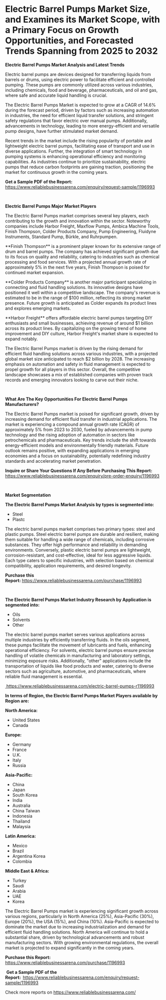 <p><h1>Electric Barrel Pumps Market Size, and Examines its Market Scope, with a Primary Focus on Growth Opportunities, and Forecasted Trends Spanning from 2025 to 2032</h1></p><p><strong>Electric Barrel Pumps Market Analysis and Latest Trends</strong></p>
<p><p>Electric barrel pumps are devices designed for transferring liquids from barrels or drums, using electric power to facilitate efficient and controlled pumping. These pumps are commonly utilized across various industries, including chemicals, food and beverage, pharmaceuticals, and oil and gas, where safe and accurate liquid handling is crucial. </p><p>The Electric Barrel Pumps Market is expected to grow at a CAGR of 14.6% during the forecast period, driven by factors such as increasing automation in industries, the need for efficient liquid transfer solutions, and stringent safety regulations that favor electric over manual pumps. Additionally, advancements in technology, leading to more energy-efficient and versatile pump designs, have further stimulated market demand.</p><p>Recent trends in the market include the rising popularity of portable and lightweight electric barrel pumps, facilitating ease of transport and use in diverse applications. Further, the integration of smart technology in pumping systems is enhancing operational efficiency and monitoring capabilities. As industries continue to prioritize sustainability, electric pumps that reduce carbon footprints are gaining traction, positioning the market for continuous growth in the coming years.</p></p>
<p><strong>Get a Sample PDF of the Report:&nbsp;</strong> <a href="https://www.reliablebusinessarena.com/enquiry/request-sample/1196993?utm_campaign=2647&utm_medium=2&utm_source=Github&utm_content=ia&utm_term=10042025&utm_id=electric-barrel-pumps">https://www.reliablebusinessarena.com/enquiry/request-sample/1196993</a></p>
<p>&nbsp;</p>
<p><strong>Electric Barrel Pumps Major Market Players</strong></p>
<p><p>The Electric Barrel Pumps market comprises several key players, each contributing to the growth and innovation within the sector. Noteworthy companies include Harbor Freight, Maxflow Pumps, Ambica Machine Tools, Finish Thompson, Colder Products Company, Pump Engineering, Fluidyne Instruments, Standard Pump, Bürkle, and Ruhrpumpen.</p><p>**Finish Thompson** is a prominent player known for its extensive range of drum and barrel pumps. The company has achieved significant growth due to its focus on quality and reliability, catering to industries such as chemical processing and food services. With a projected annual growth rate of approximately 5% in the next five years, Finish Thompson is poised for continued market expansion.</p><p>**Colder Products Company** is another major participant specializing in connecting and fluid handling solutions. Its innovative designs have positioned it well within a competitive landscape. The company's revenue is estimated to be in the range of $100 million, reflecting its strong market presence. Future growth is anticipated as Colder expands its product lines and explores emerging markets.</p><p>**Harbor Freight** offers affordable electric barrel pumps targeting DIY enthusiasts and small businesses, achieving revenue of around $1 billion across its product lines. By capitalizing on the growing trend of home improvement and DIY culture, Harbor Freight's market share is expected to expand notably.</p><p>The Electric Barrel Pumps market is driven by the rising demand for efficient fluid handling solutions across various industries, with a projected global market size anticipated to reach $2 billion by 2028. The increasing emphasis on automation and safety in fluid management is expected to propel growth for all players in this sector. Overall, the competitive landscape showcases a mix of established companies with proven track records and emerging innovators looking to carve out their niche.</p></p>
<p>&nbsp;</p>
<p><strong>What Are The Key Opportunities For Electric Barrel Pumps Manufacturers?</strong></p>
<p><p>The Electric Barrel Pumps market is poised for significant growth, driven by increasing demand for efficient fluid transfer in industrial applications. The market is experiencing a compound annual growth rate (CAGR) of approximately 5% from 2023 to 2030, fueled by advancements in pump technology and the rising adoption of automation in sectors like petrochemicals and pharmaceuticals. Key trends include the shift towards energy-efficient models and environmentally friendly materials. Future outlook remains positive, with expanding applications in emerging economies and a focus on sustainability, potentially redefining industry standards and accelerating market penetration.</p></p>
<p><strong>Inquire or Share Your Questions If Any Before Purchasing This Report:</strong> <a href="https://www.reliablebusinessarena.com/enquiry/pre-order-enquiry/1196993?utm_campaign=2647&utm_medium=2&utm_source=Github&utm_content=ia&utm_term=10042025&utm_id=electric-barrel-pumps">https://www.reliablebusinessarena.com/enquiry/pre-order-enquiry/1196993</a></p>
<p>&nbsp;</p>
<p><strong>Market Segmentation</strong></p>
<p><strong>The Electric Barrel Pumps Market Analysis by types is segmented into:</strong></p>
<p><ul><li>Steel</li><li>Plastc</li></ul></p>
<p><p>The electric barrel pumps market comprises two primary types: steel and plastic pumps. Steel electric barrel pumps are durable and resilient, making them suitable for handling a wide range of chemicals, including corrosive substances. They offer high performance and reliability in demanding environments. Conversely, plastic electric barrel pumps are lightweight, corrosion-resistant, and cost-effective, ideal for less aggressive liquids. Each type caters to specific industries, with selection based on chemical compatibility, application requirements, and desired longevity.</p></p>
<p><strong>Purchase this Report:&nbsp;</strong><a href="https://www.reliablebusinessarena.com/purchase/1196993?utm_campaign=2647&utm_medium=2&utm_source=Github&utm_content=ia&utm_term=10042025&utm_id=electric-barrel-pumps">https://www.reliablebusinessarena.com/purchase/1196993</a></p>
<p>&nbsp;</p>
<p><strong>The Electric Barrel Pumps Market Industry Research by Application is segmented into:</strong></p>
<p><ul><li>Oils</li><li>Solvents</li><li>Other</li></ul></p>
<p><p>The electric barrel pumps market serves various applications across multiple industries by efficiently transferring fluids. In the oils segment, these pumps facilitate the movement of lubricants and fuels, enhancing operational efficiency. For solvents, electric barrel pumps ensure precise handling of volatile chemicals in manufacturing and laboratory settings, minimizing exposure risks. Additionally, "other" applications include the transportation of liquids like food products and water, catering to diverse sectors such as agriculture, automotive, and pharmaceuticals, where reliable fluid management is essential.</p></p>
<p><a href="https://www.reliablebusinessarena.com/electric-barrel-pumps-r1196993?utm_campaign=2647&utm_medium=2&utm_source=Github&utm_content=ia&utm_term=10042025&utm_id=electric-barrel-pumps">&nbsp;https://www.reliablebusinessarena.com/electric-barrel-pumps-r1196993</a></p>
<p><strong>In terms of Region, the Electric Barrel Pumps Market Players available by Region are:</strong></p>
<p>
    <p> <strong> North America: </strong>
        <ul>
            <li>United States</li>
            <li>Canada</li>
        </ul>
        </p> 
    <p> <strong> Europe: </strong>
        <ul>
            <li>Germany</li>
            <li>France</li>
            <li>U.K.</li>
            <li>Italy</li>
            <li>Russia</li>
        </ul>
        </p> 
    <p> <strong> Asia-Pacific: </strong>
        <ul>
            <li>China</li>
            <li>Japan</li>
            <li>South Korea</li>
            <li>India</li>
            <li>Australia</li>
            <li>China Taiwan</li>
            <li>Indonesia</li>
            <li>Thailand</li>
            <li>Malaysia</li>
        </ul>
        </p> 
    <p> <strong> Latin America: </strong>
        <ul>
            <li>Mexico</li>
            <li>Brazil</li>
            <li>Argentina Korea</li>
            <li>Colombia</li>
        </ul>
        </p> 
    <p> <strong> Middle East & Africa: </strong>
        <ul>
            <li>Turkey</li>
            <li>Saudi</li>
            <li>Arabia</li>
            <li>UAE</li>
            <li>Korea</li>
        </ul>
    </p>
    </p>
<p><p>The Electric Barrel Pumps market is experiencing significant growth across various regions, particularly in North America (25%), Asia-Pacific (30%), Europe (20%), the USA (15%), and China (10%). Asia-Pacific is expected to dominate the market due to increasing industrialization and demand for efficient fluid handling solutions. North America will continue to hold a substantial share, driven by technological advancements and robust manufacturing sectors. With growing environmental regulations, the overall market is projected to expand significantly in the coming years.</p></p>
<p><strong>Purchase this Report: </strong><a href="https://www.reliablebusinessarena.com/purchase/1196993?utm_campaign=2647&utm_medium=2&utm_source=Github&utm_content=ia&utm_term=10042025&utm_id=electric-barrel-pumps">https://www.reliablebusinessarena.com/purchase/1196993</a></p>
<p>&nbsp;<strong>Get a Sample PDF of the Report:&nbsp;&nbsp;</strong><a href="https://www.reliablebusinessarena.com/enquiry/request-sample/1196993?utm_campaign=2647&utm_medium=2&utm_source=Github&utm_content=ia&utm_term=10042025&utm_id=electric-barrel-pumps">https://www.reliablebusinessarena.com/enquiry/request-sample/1196993</a></p>
<p><strong></strong></p>
<p>Check more reports on <a href="https://www.reliablebusinessarena.com/?utm_campaign=2647&utm_medium=2&utm_source=Github&utm_content=ia&utm_term=10042025&utm_id=electric-barrel-pumps">https://www.reliablebusinessarena.com/</a></p>
